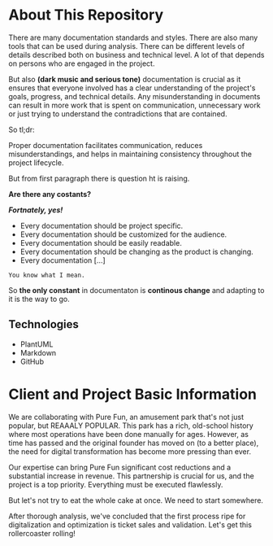# About This Repository
There are many documentation standards and styles. There are also many tools that can be used during analysis. There can be different levels of details described both on business and technical level. A lot of that depends on persons who are engaged in the project. 

But also **(dark music and serious tone)** documentation is crucial as it ensures that everyone involved has a clear understanding of the project's goals, progress, and technical details. 
Any misunderstanding in documents can result in more work that is spent on communication, unnecessary work or just trying to understand the contradictions that are contained.

So tl;dr:

Proper documentation facilitates communication, reduces misunderstandings, and helps in maintaining consistency throughout the project lifecycle.

But from first paragraph there is question ht is raising.


**Are there any costants?**

***Fortnately, yes!***

- Every documentation should be project specific.
- Every documentation should be customized for the audience.
- Every documentation should be easily readable.
- Every documentation should be changing as the product is changing. 
- Every documentation [...]

`You know what I mean.`

So **the only constant** in documentaton is **continous change** and adapting to it is the way to go.

## Technologies
  
* PlantUML
* Markdown
* GitHub


# Client and Project Basic Information

We are collaborating with Pure Fun, an amusement park that's not just popular, but REAAALY POPULAR. This park has a rich, old-school history where most operations have been done manually for ages. However, as time has passed and the original founder has moved on (to a better place), the need for digital transformation has become more pressing than ever.

Our expertise can bring Pure Fun significant cost reductions and a substantial increase in revenue. This partnership is crucial for us, and the project is a top priority. Everything must be executed flawlessly.

But let's not try to eat the whole cake at once. We need to start somewhere.

After thorough analysis, we've concluded that the first process ripe for digitalization and optimization is ticket sales and validation. Let's get this rollercoaster rolling!

